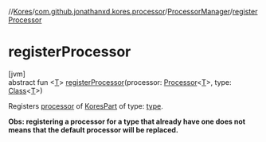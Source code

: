 //[Kores](../../../index.md)/[com.github.jonathanxd.kores.processor](../index.md)/[ProcessorManager](index.md)/[registerProcessor](register-processor.md)

# registerProcessor

[jvm]\
abstract fun <[T](register-processor.md)> [registerProcessor](register-processor.md)(processor: [Processor](../-processor/index.md)<[T](register-processor.md)>, type: [Class](https://docs.oracle.com/javase/8/docs/api/java/lang/Class.html)<[T](register-processor.md)>)

Registers [processor](register-processor.md) of [KoresPart](../../com.github.jonathanxd.kores/-kores-part/index.md) of type: [type](register-processor.md).

**Obs: registering a processor for a type that already have one does not means that the default processor will be replaced.**
